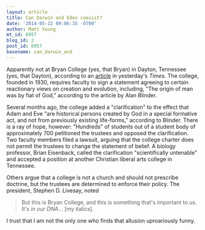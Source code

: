 ```yaml
---
layout: article
title: Can Darwin and Eden coexist?
date: '2014-05-22 09:06:35 -0700'
author: Matt Young
mt_id: 6957
blog_id: 2
post_id: 6957
basename: can_darwin_and
---
```

Apparently not at Bryan College (yes, that Bryan) in Dayton, Tennessee (yes, that Dayton), according to an [article](http://www.nytimes.com/2014/05/21/education/christian-college-faces-uproar-after-bolstering-its-view-on-evolution.html) in yesterday's _Times_. The college, founded in 1930, requires faculty to sign a statement agreeing to certain reactionary views on creation and evolution, including, "The origin of man was by fiat of God," according to the article by Alan Blinder. 

Several months ago, the college added a  "clarification"  to the effect that Adam and Eve "are historical persons created by God in a special formative act, and not from previously existing life-forms," according to Blinder. There is a ray of hope, however: "Hundreds" of students out of a student body of approximately 700 petitioned the trustees and opposed the clarification. Two faculty members filed a lawsuit, arguing that the college charter does not permit the trustees to change the statement of belief. A biology professor, Brian Eisenback, called the clarification "scientifically untenable" and accepted a position at another Christian liberal arts college in Tennessee.

Others argue that a college is not a church and should not prescribe doctrine, but the trustees are determined to enforce their policy. The president, Stephen D. Livesay, noted


> But this is Bryan College, and this is something that's important to us. _It's in our DNA_... \[my italics\].

I trust that I am not the only one who finds that allusion uproariously funny.
